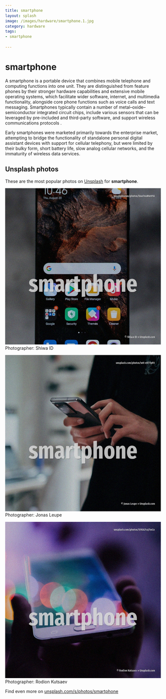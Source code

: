 ```yaml
---
title: smartphone
layout: splash
image: /images/hardware/smartphone.1.jpg
category: hardware
tags:
- smartphone

---
```

# smartphone

A smartphone is a portable device that combines mobile telephone and computing functions into one 
unit.
They are distinguished from feature phones by their stronger hardware capabilities and extensive 
mobile operating systems, which facilitate wider software, internet, and multimedia functionality, 
alongside core phone functions such as voice calls and text messaging.
Smartphones typically contain a number of metal–oxide–semiconductor  integrated circuit  chips, 
include various sensors that can be leveraged by pre-included and third-party software, and support 
wireless communications protocols .

Early smartphones were marketed primarily towards the enterprise market, attempting to bridge the 
functionality of standalone personal digital assistant  devices with support for cellular 
telephony, but were limited by their bulky form, short battery life, slow analog cellular networks, 
and the immaturity of wireless data services.

 
## Unsplash photos
These are the most popular photos on [Unsplash](https://unsplash.com) for **smartphone**.
 
![smartphone](/images/hardware/smartphone.1.jpg)
Photographer:  Shiwa ID
 
![smartphone](/images/hardware/smartphone.2.jpg)
Photographer:  Jonas Leupe
 
![smartphone](/images/hardware/smartphone.3.jpg)
Photographer:  Rodion Kutsaev
 
Find even more on [unsplash.com/s/photos/smartphone](https://unsplash.com/s/photos/smartphone)
 
